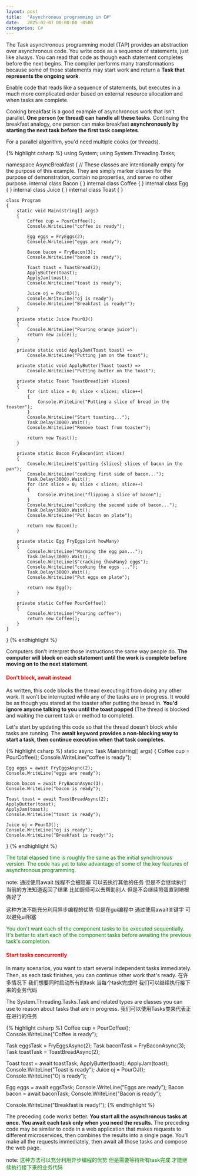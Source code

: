 ```yaml
---
layout: post
title:  "Asynchronous programming in C#"
date:   2025-02-07 00:00:00 -0500
categories: C#
---
```


The Task asynchronous programming model (TAP) provides an abstraction over asynchronous code. You write code as a sequence of statements, just like always. You can read that code as though each statement completes before the next begins. The compiler performs many transformations because some of those statements may start work and return a **Task that represents the ongoing work**.

Enable code that reads like a sequence of statements, but executes in a much more complicated order based on external resource allocation and when tasks are complete.

Cooking breakfast is a good example of asynchronous work that isn't parallel. **One person (or thread) can handle all these tasks**. Continuing the breakfast analogy, one person can make breakfast **asynchronously by starting the next task before the first task completes**.

For a parallel algorithm, you'd need multiple cooks (or threads).

{% highlight csharp %}
using System;
using System.Threading.Tasks;

namespace AsyncBreakfast
{
    // These classes are intentionally empty for the purpose of this example. They are simply marker classes for the purpose of demonstration, contain no properties, and serve no other purpose.
    internal class Bacon { }
    internal class Coffee { }
    internal class Egg { }
    internal class Juice { }
    internal class Toast { }

    class Program
    {
        static void Main(string[] args)
        {
            Coffee cup = PourCoffee();
            Console.WriteLine("coffee is ready");

            Egg eggs = FryEggs(2);
            Console.WriteLine("eggs are ready");

            Bacon bacon = FryBacon(3);
            Console.WriteLine("bacon is ready");

            Toast toast = ToastBread(2);
            ApplyButter(toast);
            ApplyJam(toast);
            Console.WriteLine("toast is ready");

            Juice oj = PourOJ();
            Console.WriteLine("oj is ready");
            Console.WriteLine("Breakfast is ready!");
        }

        private static Juice PourOJ()
        {
            Console.WriteLine("Pouring orange juice");
            return new Juice();
        }

        private static void ApplyJam(Toast toast) =>
            Console.WriteLine("Putting jam on the toast");

        private static void ApplyButter(Toast toast) =>
            Console.WriteLine("Putting butter on the toast");

        private static Toast ToastBread(int slices)
        {
            for (int slice = 0; slice < slices; slice++)
            {
                Console.WriteLine("Putting a slice of bread in the toaster");
            }
            Console.WriteLine("Start toasting...");
            Task.Delay(3000).Wait();
            Console.WriteLine("Remove toast from toaster");

            return new Toast();
        }

        private static Bacon FryBacon(int slices)
        {
            Console.WriteLine($"putting {slices} slices of bacon in the pan");
            Console.WriteLine("cooking first side of bacon...");
            Task.Delay(3000).Wait();
            for (int slice = 0; slice < slices; slice++)
            {
                Console.WriteLine("flipping a slice of bacon");
            }
            Console.WriteLine("cooking the second side of bacon...");
            Task.Delay(3000).Wait();
            Console.WriteLine("Put bacon on plate");

            return new Bacon();
        }

        private static Egg FryEggs(int howMany)
        {
            Console.WriteLine("Warming the egg pan...");
            Task.Delay(3000).Wait();
            Console.WriteLine($"cracking {howMany} eggs");
            Console.WriteLine("cooking the eggs ...");
            Task.Delay(3000).Wait();
            Console.WriteLine("Put eggs on plate");

            return new Egg();
        }

        private static Coffee PourCoffee()
        {
            Console.WriteLine("Pouring coffee");
            return new Coffee();
        }
    }
}
{% endhighlight %}

Computers don't interpret those instructions the same way people do. **The computer will block on each statement until the work is complete before moving on to the next statement**.

#### <span style="color: red;">Don't block, await instead</span>

As written, this code blocks the thread executing it from doing any other work. It won't be interrupted while any of the tasks are in progress. It would be as though you stared at the toaster after putting the bread in. **You'd ignore anyone talking to you until the toast popped** (The thread is blocked and waiting the current task or method to complete).

Let's start by updating this code so that the thread doesn't block while tasks are running. The **await keyword provides a non-blocking way to start a task, then continue execution when that task completes**.

{% highlight csharp %}
static async Task Main(string[] args)
{
    Coffee cup = PourCoffee();
    Console.WriteLine("coffee is ready");

    Egg eggs = await FryEggsAsync(2);
    Console.WriteLine("eggs are ready");

    Bacon bacon = await FryBaconAsync(3);
    Console.WriteLine("bacon is ready");

    Toast toast = await ToastBreadAsync(2);
    ApplyButter(toast);
    ApplyJam(toast);
    Console.WriteLine("toast is ready");

    Juice oj = PourOJ();
    Console.WriteLine("oj is ready");
    Console.WriteLine("Breakfast is ready!");
}
{% endhighlight %}

<span style="color: green;">The total elapsed time is roughly the same as the initial synchronous version. The code has yet to take advantage of some of the key features of asynchronous programming.</span>

note: 通过使用await 线程不会被阻塞 可以去执行其他的任务 但是不会继续执行当前的方法知道返回了结果 比如厨师可以去帮助别人 但是不会继续煎蛋直到培根做好了

这种方法不能充分利用异步编程的优势 但是在gui编程中 通过使用await关键字 可以避免ui阻塞

<span style="color: green;">You don't want each of the component tasks to be executed sequentially. It's better to start each of the component tasks before awaiting the previous task's completion.</span>

#### <span style="color: red;">Start tasks concurrently</span>

In many scenarios, you want to start several independent tasks immediately. Then, as each task finishes, you can continue other work that's ready. 在许多情况下 我们想要同时启动所有的task 当每个task完成时 我们可以继续执行接下来的业务代码

The System.Threading.Tasks.Task and related types are classes you can use to reason about tasks that are in progress. 我们可以使用Tasks类来代表正在进行的任务

{% highlight csharp %}
Coffee cup = PourCoffee();
Console.WriteLine("Coffee is ready");

Task<Egg> eggsTask = FryEggsAsync(2);
Task<Bacon> baconTask = FryBaconAsync(3);
Task<Toast> toastTask = ToastBreadAsync(2);

Toast toast = await toastTask;
ApplyButter(toast);
ApplyJam(toast);
Console.WriteLine("Toast is ready");
Juice oj = PourOJ();
Console.WriteLine("Oj is ready");

Egg eggs = await eggsTask;
Console.WriteLine("Eggs are ready");
Bacon bacon = await baconTask;
Console.WriteLine("Bacon is ready");

Console.WriteLine("Breakfast is ready!");
{% endhighlight %}

The preceding code works better. **You start all the asynchronous tasks at once. You await each task only when you need the results.** The preceding code may be similar to code in a web application that makes requests to different microservices, then combines the results into a single page. You'll make all the requests immediately, then await all those tasks and compose the web page.

note: <span style="color: green;">这种方法可以充分利用异步编程的优势 但是需要等待所有task完成 才能继续执行接下来的业务代码</span>
